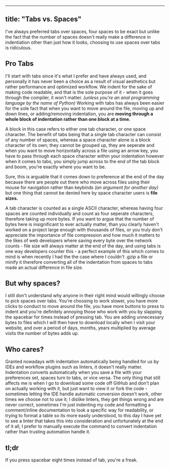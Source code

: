 
---
title: "Tabs vs. Spaces"
---

I've always preferred tabs over spaces, four spaces to be exact but unlike the fact that the number of spaces doesn't really make a difference in indentiation other than just how it looks, choosing to use spaces over tabs is ridiculous.

## Pro Tabs
I'll start with tabs since it's what I prefer and have always used, and personally it has never been a choice as a result of visual aesthetics but rather performance and optimized workflow. We indent for the sake of making code readable, and that is the sole purpose of it - when it goes through the compiler, it won't matter. *(unless you're an anal programming language by the name of Python)* Working with tabs has always been easier for the sole fact that when you want to move around the file, moving up and down lines, or adding/removing indentation, you are **moving through a whole block of indentation rather than one block at a time.**

A block in this case refers to either one tab character, or one space character. The benefit of tabs being that a single tab character can consist of any number of spaces, whereas a space character alone is a block character of its own; they cannot be grouped up, they are seperate and when you want to move horizontally across a file using an arrow key, you have to pass through each space character within your indentation however when it comes to tabs, you simply jump across to the end of the tab block and boom, you're exactly where you want to be.

Sure, this is arguable that it comes down to preference at the end of the day because there are people out there who move across files using their mouse for navigation rather than keybinds *(an argument for another day)* but one thing that cannot be denied here by space character users is **file sizes.**

A tab character is counted as a single ASCII character, whereas having four spaces are counted individually and count as four seperate characters, therefore taking up more bytes. If you want to argue that the number of bytes here is insignificant to ever actually matter, than you clearly haven't worked on a project large enough with thousands of files, or you truly don't appreciate the importance of file compression and how much it matters to the likes of web developers where saving every byte over the network counts - file size will always matter at the end of the day, and using tabs is one way developers counter this - a perfect example of this which comes to mind is when recently I had the the case where I couldn't .gzip a file or minify it therefore converting all of the indentation from spaces to tabs made an actual difference in file size.

## But why spaces?
I still don't understand why anyone in their right mind would willingly choose to pick spaces over tabs. You're choosing to work slower, you have more clicks to conduct to move around the file, you have more buttons to press to indent and you're definitely annoying those who work with you by slapping the spacebar for times instead of pressing tab. You are adding unnecessary bytes to files which I will then have to download locally when I visit your website, and over a period of days, months, years multiplied by average visits the number of bytes adds up.

## Who cares?
Granted nowadays with indentation automatically being handled for us by IDEs and workflow plugins such as linters, it doesn't really matter. Indentation converts automatically when you save a file with your preferences set, spaces turn to tabs, or vice versa. The only thing that still affects me is when I go to download some code off GitHub and don't plan on actually working with it, but just want to view it or fork the code - sometimes letting the IDE handle automatic conversion doesn't work, other times we choose not to use it; I dislike linters, they get things wrong and are never correct, sometimes I'm just indenting my code and formatting a comment/inline documentation to look a specific way for readability, or trying to format a table so its more easily understood, to this day I have yet to see a linter that takes this into consideration and unfortunately at the end of it all, I prefer to manually execute the command to convert indentation rather than trusting automation handle it.

## tl;dr
If you press spacebar eight times instead of tab, you're a freak.